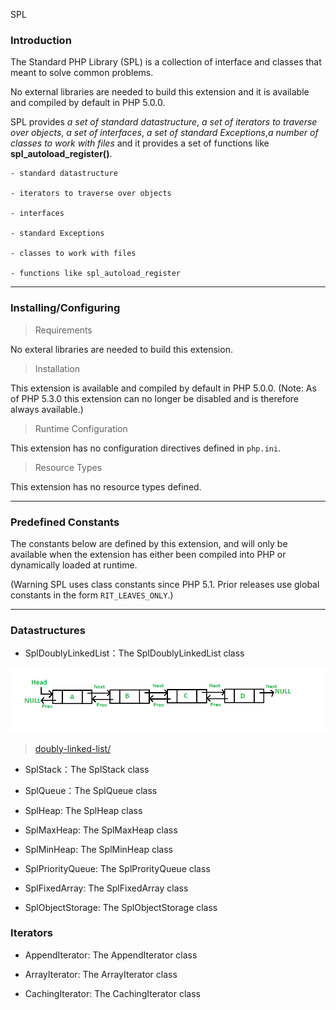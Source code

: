 SPL


### Introduction

The Standard PHP Library (SPL) is a collection of interface and classes that meant to solve common problems.

No external libraries are needed to build this extension and it is available and compiled by default in PHP 5.0.0.

SPL provides *a set of standard datastructure*, *a set of iterators to traverse over objects*, *a set of interfaces*, *a set of standard Exceptions*,*a number of classes to work with files* and it provides a set of functions like **spl_autoload_register()**.


```
- standard datastructure

- iterators to traverse over objects

- interfaces

- standard Exceptions

- classes to work with files

- functions like spl_autoload_register 

```

----

### Installing/Configuring

> Requirements

No exteral libraries are needed to build this extension.

> Installation

This extension is available and compiled by default in PHP 5.0.0.
(Note: As of PHP 5.3.0 this extension can no longer be disabled and is therefore always available.)

> Runtime Configuration

This extension has no configuration directives defined in `php.ini`.

> Resource Types

This extension has no resource types defined.


----

### Predefined Constants

The constants below are defined by this extension, and will only be available when the extension has either been compiled into PHP or dynamically loaded at runtime.

(Warning SPL uses class constants since PHP 5.1. Prior releases use global constants in the form `RIT_LEAVES_ONLY`.)


----

### Datastructures

- SplDoublyLinkedList：The SplDoublyLinkedList class

![DLL](./images/DLL1.png)

> [doubly-linked-list/](https://www.geeksforgeeks.org/doubly-linked-list/)


- SplStack：The SplStack class

- SplQueue：The SplQueue class

- SplHeap: The SplHeap class

- SplMaxHeap: The SplMaxHeap class

- SplMinHeap: The SplMinHeap class

- SplPriorityQueue: The SplProrityQueue class

- SplFixedArray: The SplFixedArray class

- SplObjectStorage: The SplObjectStorage class



### Iterators

- AppendIterator: The AppendIterator class

- ArrayIterator: The ArrayIterator class

- CachingIterator: The CachingIterator class








